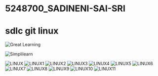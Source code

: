# 5248700_SADINENI-SAI-SRI
# sdlc git linux

![Great Learning](https://raw.githubusercontent.com/sadinenisaisri/5248700_SADINENI-SAI-SRI/2fb38b42e11cda12d8437b7641c7695f296bf086/SDLC/GREAT%20LEARNING.png)

![Simplilearn](https://raw.githubusercontent.com/sadinenisaisri/5248700_SADINENI-SAI-SRI/e84a5e1f74ed82fe48f88e1d8feb0b956025c37a/GIT/GIT%20TRAINING.png)

![LINUX](https://github.com/sadinenisaisri/5248700_SADINENI-SAI-SRI/blob/911ed5beace14a86d3aedcef0a903f9315762515/LINUX/Screenshot%20(196).png)
![LINUX1](https://github.com/sadinenisaisri/5248700_SADINENI-SAI-SRI/blob/911ed5beace14a86d3aedcef0a903f9315762515/LINUX/Screenshot%20(197).png)
![LINUX2](https://github.com/sadinenisaisri/5248700_SADINENI-SAI-SRI/blob/911ed5beace14a86d3aedcef0a903f9315762515/LINUX/Screenshot%20(198).png)
![LINUX3](https://github.com/sadinenisaisri/5248700_SADINENI-SAI-SRI/blob/911ed5beace14a86d3aedcef0a903f9315762515/LINUX/Screenshot%20(199).png)
![LINUX4](https://github.com/sadinenisaisri/5248700_SADINENI-SAI-SRI/blob/911ed5beace14a86d3aedcef0a903f9315762515/LINUX/Screenshot%20(200).png)
![LINUX5](https://github.com/sadinenisaisri/5248700_SADINENI-SAI-SRI/blob/911ed5beace14a86d3aedcef0a903f9315762515/LINUX/Screenshot%20(201).png)
![LINUX6](https://github.com/sadinenisaisri/5248700_SADINENI-SAI-SRI/blob/911ed5beace14a86d3aedcef0a903f9315762515/LINUX/Screenshot%20(202).png)
![LINUX7](https://github.com/sadinenisaisri/5248700_SADINENI-SAI-SRI/blob/911ed5beace14a86d3aedcef0a903f9315762515/LINUX/Screenshot%20(203).png)
![LINUX8](https://github.com/sadinenisaisri/5248700_SADINENI-SAI-SRI/blob/911ed5beace14a86d3aedcef0a903f9315762515/LINUX/Screenshot%20(204).png)
![LINUX9](https://github.com/sadinenisaisri/5248700_SADINENI-SAI-SRI/blob/911ed5beace14a86d3aedcef0a903f9315762515/LINUX/Screenshot%20(205).png)
![LINUX10](https://github.com/sadinenisaisri/5248700_SADINENI-SAI-SRI/blob/911ed5beace14a86d3aedcef0a903f9315762515/LINUX/Screenshot%20(206).png)
![LINUX11](https://github.com/sadinenisaisri/5248700_SADINENI-SAI-SRI/blob/911ed5beace14a86d3aedcef0a903f9315762515/LINUX/Screenshot%20(207).png)

